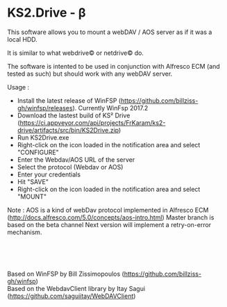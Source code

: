 # KS2.Drive - β
This software allows you to mount a webDAV / AOS server as if it was a local HDD.<br/>

It is similar to what webdrive© or netdrive© do.

The software is intented to be used in conjunction with Alfresco ECM (and tested as such) but should work with any webDAV server.

Usage :
-	Install the latest release of WinFSP (https://github.com/billziss-gh/winfsp/releases). Currently WinFsp 2017.2
-	Download the lastest build of KS² Drive (https://ci.appveyor.com/api/projects/FrKaram/ks2-drive/artifacts/src/bin/KS2Drive.zip)
-	Run KS2Drive.exe
-	Right-click on the icon loaded in the notification area and select "CONFIGURE"
-	Enter the Webdav/AOS URL of the server
-	Select the protocol (Webdav or AOS)
-	Enter your credentials
-	Hit "SAVE"
-	Right-click on the icon loaded in the notification area and select "MOUNT"

Note :
AOS is a kind of webDav protocol implemented in Alfresco ECM (http://docs.alfresco.com/5.0/concepts/aos-intro.html)
Master branch is based on the beta channel
Next version will implement a retry-on-error mechanism.

<br/>
<br/>
<br/>

Based on WinFSP by Bill Zissimopoulos (https://github.com/billziss-gh/winfsp)<br/>
Based on the WebdavClient library by Itay Sagui (https://github.com/saguiitay/WebDAVClient)

